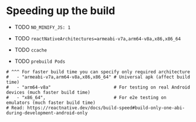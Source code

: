 # Speeding up the build


- TODO `NO_MINIFY_JS: 1`
- TODO `reactNativeArchitectures=armeabi-v7a,arm64-v8a,x86,x86_64`


- TODO `ccache`
- TODO `prebuild Pods`

```
# ^^^ For faster build time you can specify only required architecture
#   - "armeabi-v7a,arm64-v8a,x86,x86_64" # Universal apk (affect build time)
#   - "arm64-v8a"                        # For testing on real Android devices (much faster build time)
#   - "x86_64",                          # For e2e testing on emulators (much faster build time)
# Read: https://reactnative.dev/docs/build-speed#build-only-one-abi-during-development-android-only
```
